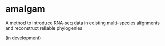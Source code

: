 # amalgam
A method to introduce RNA-seq data in existing multi-species alignments and reconstruct reliable phylogenies

(in development)
